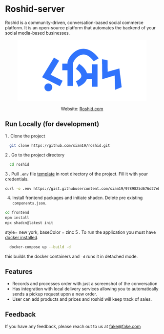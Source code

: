 
# Roshid-server

Roshid is a community-driven, conversation-based social commerce platform. It is an open-source platform that automates the backend of your social media-based businesses.
<p align="center">
    <img src="frontend\src\assets\roshid-logo-bn.png"
        height="200">
</p>
<p align="center">Website:  <a href="https://roshid.com" alt="website"> Roshid.com</a>
</p>


## Run Locally (for development)

1 . Clone the project

```bash
  git clone https://github.com/siam19/roshid.git
```

2 . Go to the project directory

```bash
  cd roshid
```

3 . Pull `.env` file [template](https://gist.github.com/siam19/9789825d676d27ebc24212b51d127556) in root directory of the project. Fill it with your credentials. 

```bash
curl -o .env https://gist.githubusercontent.com/siam19/9789825d676d27ebc24212b51d127556/raw/fa195912faece84ac55347c77271116b02e37bd2/roshid_env_file
```
4. Install frontend packages and initiate shadcn. Delete pre existing `components.json`.
```bash
cd frontend
npm install
npx shadcn@latest init
```
style= new york, baseColor = zinc
5 . To run the application you must have [docker installed](https://docs.docker.com/engine/install/).
```bash
  docker-compose up --build -d
```
this builds the docker containers and `-d` runs it in detached mode. 




## Features

- Records and processes order with just a screenshot of the conversation 
- Has integration with local delivery services allowing you to automatically sends a pickup request upon a new order. 
- User can add products and prices and roshid will keep track of sales.
## Feedback

If you have any feedback, please reach out to us at fake@fake.com

